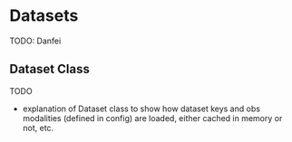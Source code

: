 # Datasets

TODO: Danfei

## Dataset Class

TODO

- explanation of Dataset class to show how dataset keys and obs modalities (defined in config) are loaded, either cached in memory or not, etc.

